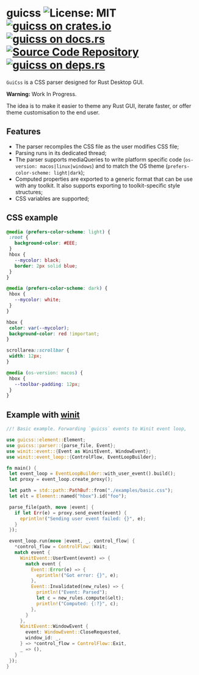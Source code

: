 # guicss ![License: MIT](https://img.shields.io/badge/license-MIT-blue) [![guicss on crates.io](https://img.shields.io/crates/v/guicss)](https://crates.io/crates/guicss) [![guicss on docs.rs](https://docs.rs/guicss/badge.svg)](https://docs.rs/guicss) [![Source Code Repository](https://img.shields.io/badge/Code-On%20github.com-blue)](https://github.com/paulrouget/guicss) [![guicss on deps.rs](https://deps.rs/repo/github/paulrouget/guicss/status.svg)](https://deps.rs/repo/github/paulrouget/guicss)

`GuiCss` is a CSS parser designed for Rust Desktop GUI.

**Warning:** Work In Progress.

The idea is to make it easier to theme any Rust GUI, iterate faster, or offer theme customisation to the end user.


## Features

 - The parser recompiles the CSS file as the user modifies CSS file;
 - Parsing runs in its dedicated thread;
 - The parser supports mediaQueries to write platform specific code (`os-version: macos|linux|windows`) and to match the OS theme (`prefers-color-scheme: light|dark`);
 - Computed properties are exported to a generic format that can be use with any toolkit. It also supports exporting to toolkit-specific style structures;
 - CSS variables are supported;


## CSS example


```css
@media (prefers-color-scheme: light) {
 :root {
   background-color: #EEE;
 }
 hbox {
   --mycolor: black;
   border: 2px solid blue;
 }
}

@media (prefers-color-scheme: dark) {
 hbox {
   --mycolor: white;
 }
}

hbox {
 color: var(--mycolor);
 background-color: red !important;
}

scrollarea::scrollbar {
 width: 12px;
}

@media (os-version: macos) {
 hbox {
   --toolbar-padding: 12px;
 }
}

```


## Example with [winit][__link0]


```rust
//! Basic example. Forwarding `guicss` events to Winit event loop,

use guicss::element::Element;
use guicss::parser::{parse_file, Event};
use winit::event::{Event as WinitEvent, WindowEvent};
use winit::event_loop::{ControlFlow, EventLoopBuilder};

fn main() {
 let event_loop = EventLoopBuilder::with_user_event().build();
 let proxy = event_loop.create_proxy();

 let path = std::path::PathBuf::from("./examples/basic.css");
 let elt = Element::named("hbox").id("foo");

 parse_file(path, move |event| {
   if let Err(e) = proxy.send_event(event) {
     eprintln!("Sending user event failed: {}", e);
   }
 });

 event_loop.run(move |event, _, control_flow| {
   *control_flow = ControlFlow::Wait;
   match event {
     WinitEvent::UserEvent(event) => {
       match event {
         Event::Error(e) => {
           eprintln!("Got error: {}", e);
         },
         Event::Invalidated(new_rules) => {
           println!("Event: Parsed");
           let c = new_rules.compute(&elt);
           println!("Computed: {:?}", c);
         },
       }
     },
     WinitEvent::WindowEvent {
       event: WindowEvent::CloseRequested,
       window_id: _,
     } => *control_flow = ControlFlow::Exit,
     _ => (),
   }
 });
}

```


 [__link0]: https://lib.rs/winit
